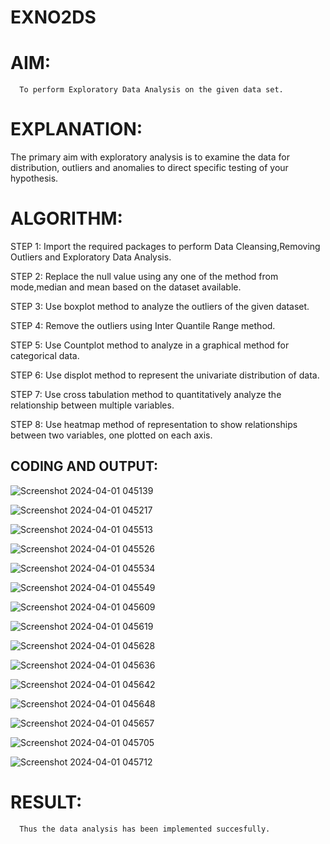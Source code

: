 # EXNO2DS
# AIM:
      To perform Exploratory Data Analysis on the given data set.
      
# EXPLANATION:
  The primary aim with exploratory analysis is to examine the data for distribution, outliers and anomalies to direct specific testing of your hypothesis.
  
# ALGORITHM:
STEP 1: Import the required packages to perform Data Cleansing,Removing Outliers and Exploratory Data Analysis.

STEP 2: Replace the null value using any one of the method from mode,median and mean based on the dataset available.

STEP 3: Use boxplot method to analyze the outliers of the given dataset.

STEP 4: Remove the outliers using Inter Quantile Range method.

STEP 5: Use Countplot method to analyze in a graphical method for categorical data.

STEP 6: Use displot method to represent the univariate distribution of data.

STEP 7: Use cross tabulation method to quantitatively analyze the relationship between multiple variables.

STEP 8: Use heatmap method of representation to show relationships between two variables, one plotted on each axis.

## CODING AND OUTPUT:

![Screenshot 2024-04-01 045139](https://github.com/23013753/EXNO2DS/assets/145634121/7ec33805-a12c-44f4-a485-2b291eccd4d6)


![Screenshot 2024-04-01 045217](https://github.com/23013753/EXNO2DS/assets/145634121/ac9ea2ea-4fff-4a68-8cb3-99f4508e8bcf)


![Screenshot 2024-04-01 045513](https://github.com/23013753/EXNO2DS/assets/145634121/d8961d97-4d9d-48b3-b5b2-985bdea7a396)


![Screenshot 2024-04-01 045526](https://github.com/23013753/EXNO2DS/assets/145634121/3c4e6060-eac9-41fa-ad2c-db88a4eab4e2)



![Screenshot 2024-04-01 045534](https://github.com/23013753/EXNO2DS/assets/145634121/120e93cc-3a76-4316-91b5-5c6506abaa53)


![Screenshot 2024-04-01 045549](https://github.com/23013753/EXNO2DS/assets/145634121/2e5812f7-b1f1-45a8-830a-266b3697210f)



![Screenshot 2024-04-01 045609](https://github.com/23013753/EXNO2DS/assets/145634121/8ee0e646-eb9d-4d0f-9ab7-32e4c5f522b8)


![Screenshot 2024-04-01 045619](https://github.com/23013753/EXNO2DS/assets/145634121/7e4568ed-4f04-46fd-a9b4-7471df2ce09a)


![Screenshot 2024-04-01 045628](https://github.com/23013753/EXNO2DS/assets/145634121/114381f0-e57a-44fe-85ab-72ed939def14)


![Screenshot 2024-04-01 045636](https://github.com/23013753/EXNO2DS/assets/145634121/73ebcc40-192f-4f98-8ad2-52e0a77ac66a)


![Screenshot 2024-04-01 045642](https://github.com/23013753/EXNO2DS/assets/145634121/db970feb-8798-4445-a826-1738cfe738af)


![Screenshot 2024-04-01 045648](https://github.com/23013753/EXNO2DS/assets/145634121/4edaa596-e08a-493d-90ec-1cc37f0366aa)


![Screenshot 2024-04-01 045657](https://github.com/23013753/EXNO2DS/assets/145634121/b3bae8aa-0072-4312-a329-81d424516cf3)


![Screenshot 2024-04-01 045705](https://github.com/23013753/EXNO2DS/assets/145634121/c03b1ef0-3406-4748-ac82-ace641a16ff4)


![Screenshot 2024-04-01 045712](https://github.com/23013753/EXNO2DS/assets/145634121/fd1faf71-5d7e-4caa-bef5-8768921cb7d8)



# RESULT:
      Thus the data analysis has been implemented succesfully.
